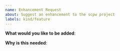 ```yaml
---
name: Enhancement Request
about: Suggest an enhancement to the scpw project
labels: kind/feature
---
```


<!-- Please only use this template for submitting enhancement requests -->

**What would you like to be added**:

**Why is this needed**:
